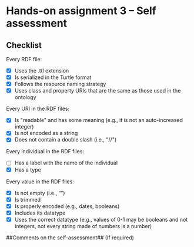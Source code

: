 # Hands-on assignment 3 – Self assessment

## Checklist

Every RDF file:
- [x] Uses the .ttl extension
- [x] Is serialized in the Turtle format
- [x] Follows the resource naming strategy
- [x] Uses class and property URIs that are the same as those used in the ontology

Every URI in the RDF files:
- [x] Is "readable" and has some meaning (e.g., it is not an auto-increased integer)
- [x] Is not encoded as a string
- [x] Does not contain a double slash (i.e., "//")

Every individual in the RDF files:
- [ ] Has a label with the name of the individual
- [x] Has a type

Every value in the RDF files:
- [x] Is not empty (i.e., “”)
- [x] Is trimmed
- [x] Is properly encoded (e.g., dates, booleans)
- [x] Includes its datatype
- [x] Uses the correct datatype (e.g., values of 0-1 may be booleans and not integers, not every string made of numbers is a number)

##Comments on the self-assessment## (If required)

